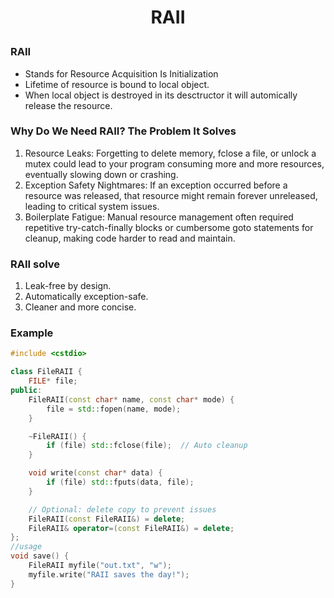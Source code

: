 <h1 style="text-align:center;"> RAII </p>

### RAII

- Stands for Resource Acquisition Is Initialization
- Lifetime of resource is bound to local object.
- When local object is destroyed in its desctructor it will automically release the resource.

### Why Do We Need RAII? The Problem It Solves

1. Resource Leaks: Forgetting to delete memory, fclose a file, or unlock a mutex could lead to your program consuming more and more resources, eventually slowing down or crashing.
2. Exception Safety Nightmares: If an exception occurred before a resource was released, that resource might remain forever unreleased, leading to critical system issues.
3. Boilerplate Fatigue: Manual resource management often required repetitive try-catch-finally blocks or cumbersome goto statements for cleanup, making code harder to read and maintain.

### RAII solve

1. Leak-free by design.
2. Automatically exception-safe.
3. Cleaner and more concise.

### Example

```cpp
#include <cstdio>

class FileRAII {
    FILE* file;
public:
    FileRAII(const char* name, const char* mode) {
        file = std::fopen(name, mode);
    }

    ~FileRAII() {
        if (file) std::fclose(file);  // Auto cleanup
    }

    void write(const char* data) {
        if (file) std::fputs(data, file);
    }

    // Optional: delete copy to prevent issues
    FileRAII(const FileRAII&) = delete;
    FileRAII& operator=(const FileRAII&) = delete;
};
//usage
void save() {
    FileRAII myfile("out.txt", "w");
    myfile.write("RAII saves the day!");
}
```
